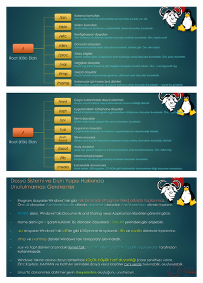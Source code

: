 
![directory_structure1](../Images/directory_structure1.png)

![directory_structure2](../Images/directory_structure2.png)

![hints](../Images/hints.png)